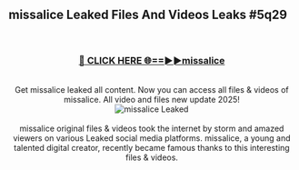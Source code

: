 ## missalice Leaked Files And Videos Leaks #5q29
<br>
<div align="center">
<h3><a href="https://watchclip.my.id/missalice" rel="nofollow">🔴 CLICK HERE 🌐==►►missalice</a></h3>
<br>
Get missalice leaked all content. Now you can access all files & videos of missalice. All video and files new update 2025!
<br>
<a href="https://watchclip.my.id/missalice" rel="nofollow" data-target="animated-image.originalLink"><img src="https://i.ibb.co.com/WyWwxjT/player-gif2.gif" alt="missalice Leaked" style="max-width: 100%; display: inline-block;" data-target="animated-image.originalImage"></a>
<br><br>
missalice original files & videos took the internet by storm and amazed viewers on various Leaked social media platforms. missalice, a young and talented digital creator, recently became famous thanks to this interesting files & videos.
</div>
<br>